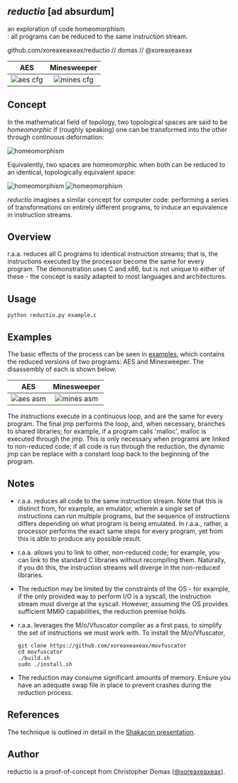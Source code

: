 ## _reductio_ [ad absurdum]

an exploration of code homeomorphism  
: all programs can be reduced to the same instruction stream.

github.com/xoreaxeaxeax/reductio // domas // @xoreaxeaxeax

 AES                                  | Minesweeper
:------------------------------------:|:------------------------------------:
 ![aes cfg](examples/aes_cfg.png)     | ![mines cfg](examples/mines_cfg.png)


## Concept

In the mathematical field of topology, two topological spaces are said to be
*homeomorphic* if (roughly speaking) one can be transformed into the other
through continuous deformation:

![homeomorphism](examples/homeomorphism.gif)

Equivalently, two spaces are homeomorphic when both can be reduced to an
identical, topologically equivalent space:

![homeomorphism](examples/homeomorphism_1.gif) ![homeomorphism](examples/homeomorphism_2.gif)

_reductio_ imagines a similar concept for computer code: performing a series of
transformations on entirely different programs, to induce an equivalence in
instruction streams.


## Overview

r.a.a. reduces all C programs to identical instruction streams; that is, the
instructions executed by the processor become the same for every program.  The
demonstration uses C and x86, but is not unique to either of these - the concept
is easily adapted to most languages and architectures.


## Usage

```
python reductio.py example.c
```


## Examples

The basic effects of the process can be seen in [examples](examples/), which
contains the reduced versions of two programs: AES and Minesweeper.  The
disassembly of each is shown below.

 AES                                  | Minesweeper
:------------------------------------:|:------------------------------------:
 ![aes asm](examples/aes_asm.png)     | ![mines asm](examples/mines_asm.png)

The instructions execute in a continuous loop, and are the same for every
program.  The final jmp performs the loop, and, when necessary, branches to
shared libraries; for example, if a program calls 'malloc', malloc is executed
through the jmp.  This is only necessary when programs are linked to non-reduced
code; if all code is run through the reduction, the dynamic jmp can be replace
with a constant loop back to the beginning of the program.


## Notes

* r.a.a. reduces all code to the same instruction stream.  Note that this is
  distinct from, for example, an emulator, wherein a single set of
  instructions can run multiple programs, but the sequence of instructions
  differs depending on what program is being emulated.  In r.a.a., rather, a
  processor performs the exact same steps for every program, yet from this is
  able to produce any possible result.

* r.a.a. allows you to link to other, non-reduced code; for example, you
  can link to the standard C libraries without recompiling them.  Naturally,
  if you do this, the instruction streams will diverge in the non-reduced
  libraries.

* The reduction may be limited by the constraints of the OS - for example, if
  the only provided way to perform I/O is a syscall, the instruction stream
  must diverge at the syscall.  However, assuming the OS provides sufficient
  MMIO capabilities, the reduction premise holds.

* r.a.a. leverages the M/o/Vfuscator compiler as a first pass, to simplify the
  set of instructions we must work with.  To install the M/o/Vfuscator,

  ```
  git clone https://github.com/xoreaxeaxeax/movfuscator
  cd movfuscator
  ./build.sh
  sudo ./install.sh
  ```

* The reduction may consume significant amounts of memory.  Ensure you have an
  adequate swap file in place to prevent crashes during the reduction process.


## References

The technique is outlined in detail in the [Shakacon
presentation](https://www.youtube.com/watch?v=NmWwRmvjAE8).


## Author

reductio is a proof-of-concept from Christopher Domas
([@xoreaxeaxeax](https://twitter.com/xoreaxeaxeax)).
